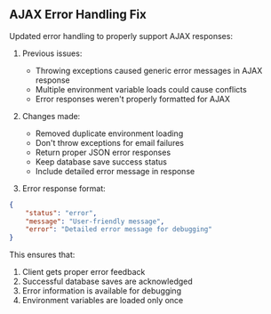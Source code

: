 ## AJAX Error Handling Fix

Updated error handling to properly support AJAX responses:

1. Previous issues:
   - Throwing exceptions caused generic error messages in AJAX response
   - Multiple environment variable loads could cause conflicts
   - Error responses weren't properly formatted for AJAX

2. Changes made:
   - Removed duplicate environment loading
   - Don't throw exceptions for email failures
   - Return proper JSON error responses
   - Keep database save success status
   - Include detailed error message in response

3. Error response format:
```json
{
    "status": "error",
    "message": "User-friendly message",
    "error": "Detailed error message for debugging"
}
```

This ensures that:
1. Client gets proper error feedback
2. Successful database saves are acknowledged
3. Error information is available for debugging
4. Environment variables are loaded only once